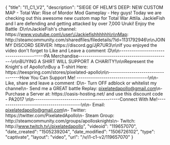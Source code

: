 {
    "title": "I1_C1_V2",
    "description": "SIEGE OF HELM'S DEEP: NEW CUSTOM MAP - Total War: Rise of Mordor Mod Gameplay - Hey guys! Today we are checking out this awesome new custom map for Total War Attila. JackieFish and I are defending and getting attacked by over 7,000 Uruki! Enjoy the Battle :D\n\nJackieFish's channel: https:\/\/www.youtube.com\/user\/Jackiefishhhhhh\n\nMap: http:\/\/steamcommunity.com\/sharedfiles\/filedetails\/?id=1131792946\n\nJOIN MY DISCORD SERVER: https:\/\/discord.gg\/JjR7UR3\n\nIf you enjoyed the video don't forget to Like and Leave a comment :D\n\n-----------------------------------------PA Merchandise---------------------------------------------\n\nBUYING A SHIRT WILL SUPPORT A CHARITY!\n\nRepresent the Knight's of Apollo!\nBuy a T-shirt Here: https:\/\/teespring.com\/stores\/pixelated-apollo\n\n----------------------------------How You Can Support Me! -----------------------------------\n\n- Like, share and leave a comment :D\n- Turn OFF adblock or whitelist my channel\n- Send me a GREAT battle Replay: pixelatedapollo@gmail.com\n- Purchase a Server at: https:\/\/oasis-hosting.net\/ and use this discount code - PA2017 \n\n------------------------------------------Connect With Me!-----------------------------------------\n\n- Email: pixelatedapollo@gmail.com\n- Twitter: https:\/\/twitter.com\/PixelatedApollo\n- Steam Group:  http:\/\/steamcommunity.com\/groups\/apollosknights\n- Twitch: http:\/\/www.twitch.tv\/pixelatedapollo",
    "videoid": "119657070",
    "date_created": "1505239204",
    "date_modified": "1506726102",
    "type": "captivate",
    "layout": "video",
    "url": "\/v\/i1-c1-v2\/119657070"
}
